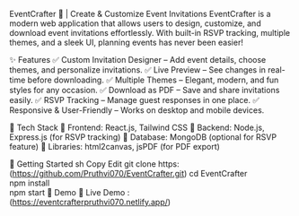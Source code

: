EventCrafter 🎉 | Create & Customize Event Invitations
EventCrafter is a modern web application that allows users to design, customize, and download event invitations effortlessly. With built-in RSVP tracking, multiple themes, and a sleek UI, planning events has never been easier!

✨ Features
✅ Custom Invitation Designer – Add event details, choose themes, and personalize invitations.
✅ Live Preview – See changes in real-time before downloading.
✅ Multiple Themes – Elegant, modern, and fun styles for any occasion.
✅ Download as PDF – Save and share invitations easily.
✅ RSVP Tracking – Manage guest responses in one place.
✅ Responsive & User-Friendly – Works on desktop and mobile devices.

🚀 Tech Stack
🔹 Frontend: React.js, Tailwind CSS
🔹 Backend: Node.js, Express.js (for RSVP tracking)
🔹 Database: MongoDB (optional for RSVP feature)
🔹 Libraries: html2canvas, jsPDF (for PDF export)

📌 Getting Started
sh
Copy
Edit
git clone https:(https://github.com/Pruthvi070/EventCrafter.git)
cd EventCrafter  
npm install  
npm start
🎨 Demo
🔗 Live Demo : (https://eventcrafterpruthvi070.netlify.app/)


